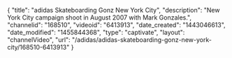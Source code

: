 {
    "title": "adidas Skateboarding Gonz New York City",
    "description": "New York City campaign shoot in August 2007 with Mark Gonzales.",
    "channelid": "168510",
    "videoid": "6413913",
    "date_created": "1443046613",
    "date_modified": "1455844368",
    "type": "captivate",
    "layout": "channelVideo",
    "url": "\/adidas\/adidas-skateboarding-gonz-new-york-city\/168510-6413913"
}
